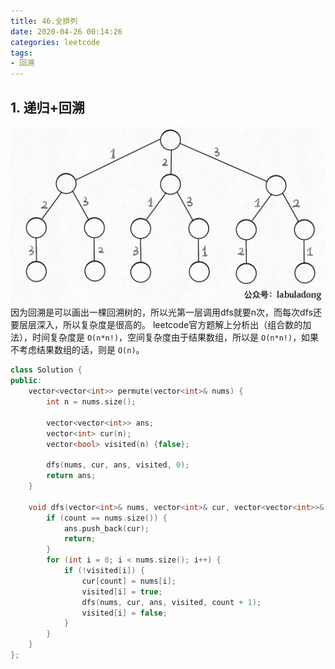 ```yaml
---
title: 46.全排列
date: 2020-04-26 00:14:26
categories: leetcode
tags: 
- 回溯
---
```

## 1. 递归+回溯

![backtrack_tree](permutations/tree.jpg)
因为回溯是可以画出一棵回溯树的，所以光第一层调用dfs就要n次，而每次dfs还要层层深入，所以复杂度是很高的。
leetcode官方题解上分析出（组合数的加法），时间复杂度是 `O(n*n!)`，空间复杂度由于结果数组，所以是 `O(n*n!)`，如果不考虑结果数组的话，则是 `O(n)`。

```cpp
class Solution {
public:
    vector<vector<int>> permute(vector<int>& nums) {
        int n = nums.size();
      
        vector<vector<int>> ans;
        vector<int> cur(n);
        vector<bool> visited(n) {false};

        dfs(nums, cur, ans, visited, 0);
        return ans;
    }

    void dfs(vector<int>& nums, vector<int>& cur, vector<vector<int>>& ans, vector<bool>& visited, int count) {
        if (count == nums.size()) {
            ans.push_back(cur);
            return;
        }
        for (int i = 0; i < nums.size(); i++) {
            if (!visited[i]) {
                cur[count] = nums[i];
                visited[i] = true;
                dfs(nums, cur, ans, visited, count + 1);
                visited[i] = false;
            }
        }
    }
};
```
